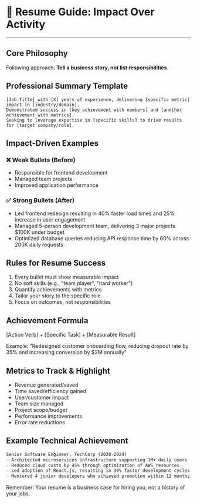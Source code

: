 # 📄 Resume Guide: Impact Over Activity

---

## Core Philosophy
Following approach: **Tell a business story, not list responsibilities.**

## Professional Summary Template
```
[Job Title] with [X] years of experience, delivering [specific metric] impact in [industry/domain]. 
Demonstrated success in [key achievement with numbers] and [another achievement with metrics]. 
Seeking to leverage expertise in [specific skills] to drive results for [target company/role].
```

## Impact-Driven Examples

### ❌ Weak Bullets (Before)
- Responsible for frontend development
- Managed team projects
- Improved application performance

### ✅ Strong Bullets (After)
- Led frontend redesign resulting in 40% faster load times and 25% increase in user engagement
- Managed 5-person development team, delivering 3 major projects $100K under budget
- Optimized database queries reducing API response time by 60% across 200K daily requests

## Rules for Resume Success
1. Every bullet must show measurable impact
2. No soft skills (e.g., "team player", "hard worker")
3. Quantify achievements with metrics
4. Tailor your story to the specific role
5. Focus on outcomes, not responsibilities

## Achievement Formula
[Action Verb] + [Specific Task] + [Measurable Result]

Example: "Redesigned customer onboarding flow, reducing dropout rate by 35% and increasing conversion by $2M annually"

## Metrics to Track & Highlight
- Revenue generated/saved
- Time saved/efficiency gained
- User/customer impact
- Team size managed
- Project scope/budget
- Performance improvements
- Error rate reductions

## Example Technical Achievement
```markdown
Senior Software Engineer, TechCorp (2020-2024)
- Architected microservices infrastructure supporting 1M+ daily users
- Reduced cloud costs by 45% through optimization of AWS resources
- Led adoption of React.js, resulting in 30% faster development cycles
- Mentored 4 junior developers who achieved promotion within 12 months
```

Remember: Your resume is a business case for hiring you, not a history of your jobs.
